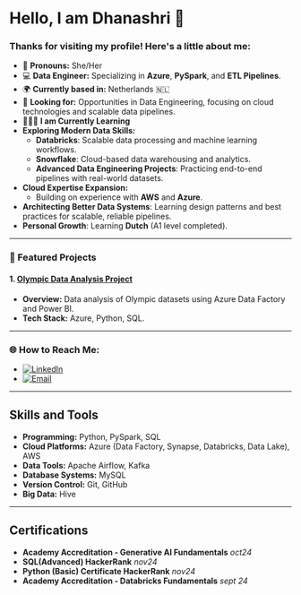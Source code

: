 # Hello, I am Dhanashri 👋

### Thanks for visiting my profile! Here's a little about me:

- 🌟 **Pronouns:** She/Her
- 💻 **Data Engineer:** Specializing in **Azure**, **PySpark**, and **ETL Pipelines**.
- 🌍 **Currently based in:** Netherlands 🇳🇱
- 🎯 **Looking for:** Opportunities in Data Engineering, focusing on cloud technologies and scalable data pipelines.
- 🧑🏻‍💻 **I am Currently Learning**
- **Exploring Modern Data Skills:**
  - **Databricks**: Scalable data processing and machine learning workflows.
  - **Snowflake**: Cloud-based data warehousing and analytics.
  - **Advanced Data Engineering Projects**: Practicing end-to-end pipelines with real-world datasets.
- **Cloud Expertise Expansion:**
  - Building on experience with **AWS** and **Azure**.
- **Architecting Better Data Systems**: Learning design patterns and best practices for scalable, reliable pipelines.
- **Personal Growth**: Learning **Dutch** (A1 level completed).


---

### 📌 Featured Projects
#### 1. [Olympic Data Analysis Project](link-to-repo)
- **Overview:** Data analysis of Olympic datasets using Azure Data Factory and Power BI.
- **Tech Stack:** Azure, Python, SQL.

---

### 🌐 How to Reach Me:
- [![LinkedIn](https://img.shields.io/badge/-LinkedIn-blue?style=flat-square&logo=Linkedin&logoColor=white)](https://www.linkedin.com/in/dhanashri-kadu-5054a3ab/)
- [![Email](https://img.shields.io/badge/Email-kadudhanashri06@gmail.com-red?style=flat-square&logo=gmail&logoColor=white)](mailto:kadudhanashri06@gmail.com)

---

## Skills and Tools
- **Programming:** Python, PySpark, SQL
- **Cloud Platforms:** Azure (Data Factory, Synapse, Databricks, Data Lake), AWS
- **Data Tools:** Apache Airflow, Kafka
- **Database Systems:** MySQL
- **Version Control:** Git, GitHub
- **Big Data:** Hive
---

## Certifications
- **Academy Accreditation - Generative AI Fundamentals** *oct24*
- **SQL(Advanced) HackerRank** *nov24*
- **Python (Basic) Certificate HackerRank** *nov24*
- **Academy Accreditation - Databricks Fundamentals** *sept 24*
